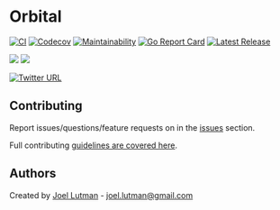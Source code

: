 # Orbital
[![CI](https://github.com/jhole89/orbital/workflows/CI-Pipeline/badge.svg)](https://github.com/jhole89/orbital/actions?query=workflow%3ACI-Pipeline)
[![Codecov](https://codecov.io/gh/jhole89/orbital/branch/main/graph/badge.svg)](https://codecov.io/gh/jhole89/orbital)
[![Maintainability](https://api.codeclimate.com/v1/badges/108630e448caa4c21268/maintainability)](https://codeclimate.com/github/jhole89/orbital/maintainability)
[![Go Report Card](https://goreportcard.com/badge/github.com/jhole89/orbital)](https://goreportcard.com/report/github.com/jhole89/orbital)
[![Latest Release](https://badgen.net/github/release/jhole89/orbital?icon=github)](https://github.com/jhole89/orbital/releases/latest)

![](https://badgen.net/badge/Go/1.15/cyan)
![](https://badgen.net/badge/Go/1.14/cyan)

[![Twitter URL](https://img.shields.io/twitter/url/https/twitter.com/fold_left.svg?style=social&label=Follow%20%40JoelLutman)](https://twitter.com/joellutman)

## Contributing

Report issues/questions/feature requests on in the [issues](/issues/new) section.

Full contributing [guidelines are covered here](/.github/CONTRIBUTING.md).

## Authors

Created by [Joel Lutman](https://github.com/jhole89) - [joel.lutman@gmail.com](mailto:joel.lutman@gmail.com)

